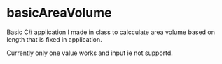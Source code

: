 # basicAreaVolume

Basic C# application I made in class to calcculate area volume based on length that is fixed in application.

Currently only one value works and input ie not supportd.
